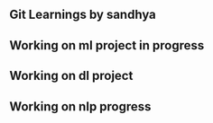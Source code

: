 ## Git Learnings by sandhya
## Working on ml project in progress
## Working on dl project
## Working on nlp progress